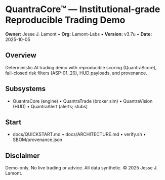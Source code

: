# QuantraCore™ — Institutional-grade Reproducible Trading Demo
**Owner:** Jesse J. Lamont • **Org:** Lamont-Labs • **Version:** v3.7u • **Date:** 2025-10-05

## Overview
Deterministic AI trading demo with reproducible scoring (QuantraScore), fail-closed risk filters (ASP-01..20), HUD payloads, and provenance.

## Subsystems
- QuantraCore (engine) • QuantraTrade (broker sim) • QuantraVision (HUD) • QuantraAlert (alerts; stubs)

## Start
- docs/QUICKSTART.md • docs/ARCHITECTURE.md • verify.sh • SBOM/provenance.json

## Disclaimer
Demo-only. No live trading or advice. All data synthetic. © 2025 Jesse J. Lamont.
